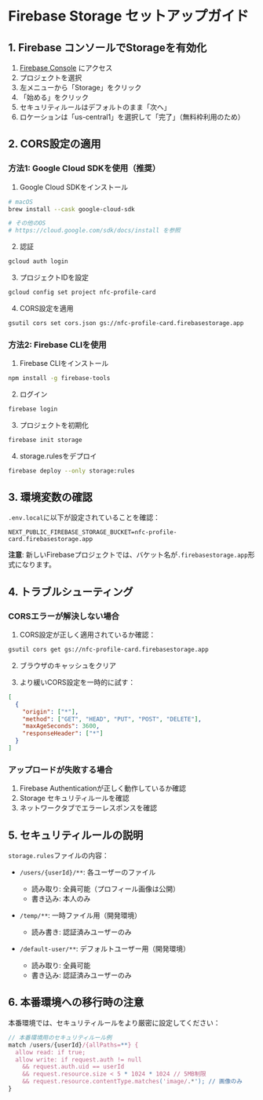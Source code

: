 # Firebase Storage セットアップガイド

## 1. Firebase コンソールでStorageを有効化

1. [Firebase Console](https://console.firebase.google.com/) にアクセス
2. プロジェクトを選択
3. 左メニューから「Storage」をクリック
4. 「始める」をクリック
5. セキュリティルールはデフォルトのまま「次へ」
6. ロケーションは「us-central1」を選択して「完了」（無料枠利用のため）

## 2. CORS設定の適用

### 方法1: Google Cloud SDKを使用（推奨）

1. Google Cloud SDKをインストール
```bash
# macOS
brew install --cask google-cloud-sdk

# その他のOS
# https://cloud.google.com/sdk/docs/install を参照
```

2. 認証
```bash
gcloud auth login
```

3. プロジェクトIDを設定
```bash
gcloud config set project nfc-profile-card
```

4. CORS設定を適用
```bash
gsutil cors set cors.json gs://nfc-profile-card.firebasestorage.app
```

### 方法2: Firebase CLIを使用

1. Firebase CLIをインストール
```bash
npm install -g firebase-tools
```

2. ログイン
```bash
firebase login
```

3. プロジェクトを初期化
```bash
firebase init storage
```

4. storage.rulesをデプロイ
```bash
firebase deploy --only storage:rules
```

## 3. 環境変数の確認

`.env.local`に以下が設定されていることを確認：

```env
NEXT_PUBLIC_FIREBASE_STORAGE_BUCKET=nfc-profile-card.firebasestorage.app
```

**注意**: 新しいFirebaseプロジェクトでは、バケット名が`.firebasestorage.app`形式になります。

## 4. トラブルシューティング

### CORSエラーが解決しない場合

1. CORS設定が正しく適用されているか確認：
```bash
gsutil cors get gs://nfc-profile-card.firebasestorage.app
```

2. ブラウザのキャッシュをクリア

3. より緩いCORS設定を一時的に試す：
```json
[
  {
    "origin": ["*"],
    "method": ["GET", "HEAD", "PUT", "POST", "DELETE"],
    "maxAgeSeconds": 3600,
    "responseHeader": ["*"]
  }
]
```

### アップロードが失敗する場合

1. Firebase Authenticationが正しく動作しているか確認
2. Storage セキュリティルールを確認
3. ネットワークタブでエラーレスポンスを確認

## 5. セキュリティルールの説明

`storage.rules`ファイルの内容：

- `/users/{userId}/**`: 各ユーザーのファイル
  - 読み取り: 全員可能（プロフィール画像は公開）
  - 書き込み: 本人のみ

- `/temp/**`: 一時ファイル用（開発環境）
  - 読み書き: 認証済みユーザーのみ

- `/default-user/**`: デフォルトユーザー用（開発環境）
  - 読み取り: 全員可能
  - 書き込み: 認証済みユーザーのみ

## 6. 本番環境への移行時の注意

本番環境では、セキュリティルールをより厳密に設定してください：

```javascript
// 本番環境用のセキュリティルール例
match /users/{userId}/{allPaths=**} {
  allow read: if true;
  allow write: if request.auth != null
    && request.auth.uid == userId
    && request.resource.size < 5 * 1024 * 1024 // 5MB制限
    && request.resource.contentType.matches('image/.*'); // 画像のみ
}
```
